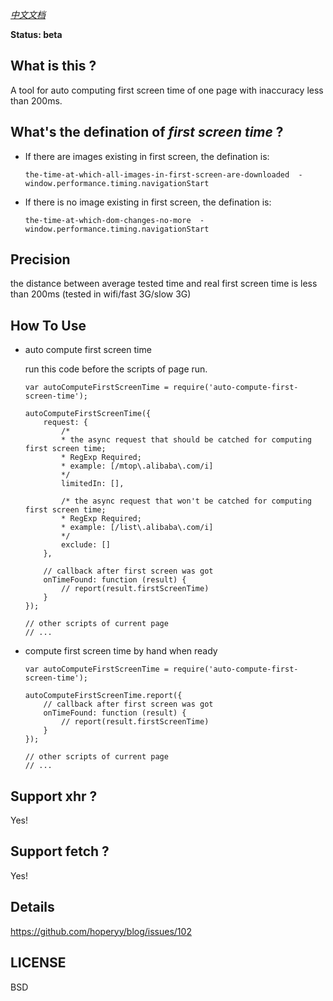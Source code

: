 *[中文文档](./README_zh.md)*

**Status: beta**

## What is this ?

A tool for auto computing first screen time of one page with inaccuracy less than 200ms.

## What's the defination of *first screen time* ?

+   If there are images existing in first screen, the defination is: 

    ```
    the-time-at-which-all-images-in-first-screen-are-downloaded  -  window.performance.timing.navigationStart
    ```

+   If there is no image existing in first screen, the defination is:

    ```
    the-time-at-which-dom-changes-no-more  -  window.performance.timing.navigationStart
    ```

## Precision

the distance between average tested time and real first screen time is less than 200ms (tested in wifi/fast 3G/slow 3G)

## How To Use

+   auto compute first screen time

    run this code before the scripts of page run.

    ```
    var autoComputeFirstScreenTime = require('auto-compute-first-screen-time');
    
    autoComputeFirstScreenTime({
        request: {
            /*
            * the async request that should be catched for computing first screen time;
            * RegExp Required;
            * example: [/mtop\.alibaba\.com/i]
            */
            limitedIn: [],

            /* the async request that won't be catched for computing first screen time;
            * RegExp Required;
            * example: [/list\.alibaba\.com/i]
            */
            exclude: []
        },

        // callback after first screen was got
        onTimeFound: function (result) {
            // report(result.firstScreenTime)
        }
    });

    // other scripts of current page
    // ...
    ```

+   compute first screen time by hand when ready

    ```
    var autoComputeFirstScreenTime = require('auto-compute-first-screen-time');

    autoComputeFirstScreenTime.report({
        // callback after first screen was got
        onTimeFound: function (result) {
            // report(result.firstScreenTime)
        }
    });

    // other scripts of current page
    // ...
    ```

## Support xhr ?

Yes!

## Support fetch ?

Yes!

## Details

https://github.com/hoperyy/blog/issues/102

## LICENSE

BSD